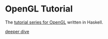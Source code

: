 # OpenGL Tutorial
The [tutorial series for OpenGL](http://www.opengl-tutorial.org/) written in Haskell.

[deeper dive](https://learnopengl.com/)
